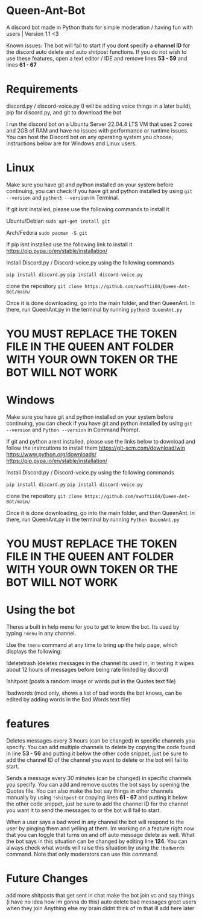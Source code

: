 # Queen-Ant-Bot
A discord bot made in Python thats for simple moderation / having fun with users | Version 1.1 <3

Known issues:
The bot will fail to start if you dont specify a **channel ID** for the discord auto delete and auto shitpost functions. If you do not wish to use
these features, open a text editor / IDE and remove lines **53 - 59** and lines **61 - 67**

# Requirements
discord.py / discord-voice.py (I will be adding voice things in a later build),
pip for discord.py,
and git to download the bot

I run the discord bot on a Ubuntu Server 22.04.4 LTS VM that uses 2 cores and 2GB of RAM and have no issues with performance or runtime issues.
You can host the Discord bot on any operating system you choose, instructions below are for Windows and Linux users.

# Linux
Make sure you have git and python installed on your system before continuing, you can check if you have git and python installed by using ```git --version``` and ```python3 --version``` in Terminal.

If git isnt installed, please use the following commands to install it

Ubuntu/Debian
```sudo apt-get install git```

Arch/Fedora
```sudo pacman -S git```

If pip isnt installed use the following link to install it
https://pip.pypa.io/en/stable/installation/

Install Discord.py / Discord-voice.py using the following commands

```pip install discord.py```
```pip install discord-voice.py```

clone the repository
```git clone https://github.com/swoftii04/Queen-Ant-Bot/main/```

Once it is done downloading, go into the main folder, and then QueenAnt. In there, run QueenAnt.py in the terminal by running ```python3 QueenAnt.py```
# YOU MUST REPLACE THE TOKEN FILE IN THE QUEEN ANT FOLDER WITH YOUR OWN TOKEN OR THE BOT WILL NOT WORK


# Windows
Make sure you have git and python installed on your system before continuing, you can check if you have git and python installed by using ```git --version``` and ```Python --version``` in Command Prompt.

If git and python arent installed, please use the links below to download and follow the instrcutions to install them
https://git-scm.com/download/win https://www.python.org/downloads/ https://pip.pypa.io/en/stable/installation/

Install Discord.py / Discord-voice.py using the following commands

```pip install discord.py```
```pip install discord-voice.py```

clone the repository
```git clone https://github.com/swoftii04/Queen-Ant-Bot/main/```

Once it is done downloading, go into the main folder, and then QueenAnt. In there, run QueenAnt.py in the terminal by running ```Python QueenAnt.py```
# YOU MUST REPLACE THE TOKEN FILE IN THE QUEEN ANT FOLDER WITH YOUR OWN TOKEN OR THE BOT WILL NOT WORK

# Using the bot

Theres a built in help menu for you to get to know the bot. Its used by typing ```!menu``` in any channel.

Use the ```!menu``` command at any time to bring up the help page, which displays the following:

!deletetrash (deletes messages in the channel its used in, in testing it wipes about 12 hours of messages before being rate limited by discord)

!shitpost (posts a random image or words put in the Quotes text file)

!badwords (mod only, shows a list of bad words the bot knows, can be edited by adding words in the Bad Words text file)

# features
Deletes messages every 3 hours (can be changed) in specific channels you specify. You can add multiple channels to delete by copying the code found in line **53 - 59** and putting it below the other code snippet, just be sure to add the channel ID of the channel you want to delete or the bot will fail to start.

Sends a message every 30 minutes (can be changed) in specific channels you specify. You can add and remove quotes the bot says by opening the Quotes file. You can also make the bot say things in
other channels manually by using ```!shitpost``` or copying lines **61 - 67** and putting it below the other code snippet, just be sure to add the channel ID for the channel you want it to send the messages to or the bot will fail to start.

When a user says a bad word in any channel the bot will respond to the user by pinging them and yelling at them. Im working on a feature right now that you can toggle that turns on and off auto message delete as well. What the bot says in this situation can be changed by editing line **124**. You can always check what words will raise this situation by using the ```!badwords``` command. Note that only moderators can use this command.

# Future Changes
add more shitposts that get sent in chat
make the bot join vc and say things (i have no idea how im gonna do this)
auto delete bad messages
greet users when they join
Anything else my brain didnt think of rn that ill add here later
